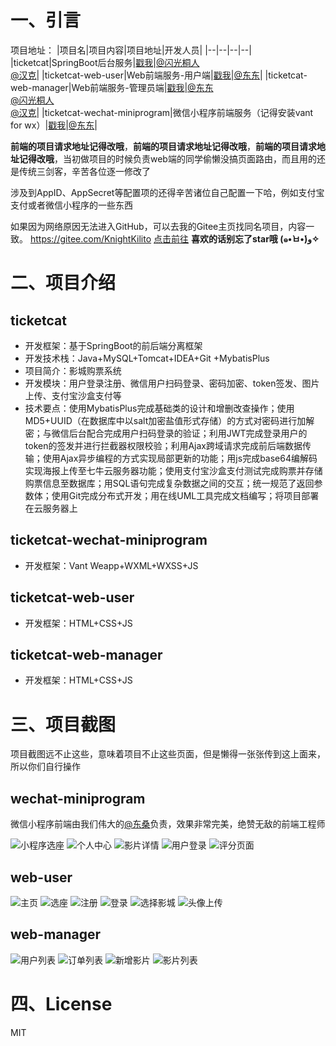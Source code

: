 

# 一、引言
项目地址：
|项目名|项目内容|项目地址|开发人员|
|--|--|--|--|
|ticketcat|SpringBoot后台服务|[戳我](https://github.com/KnightKilito/ticketcat)|[@闪光桐人](https://github.com/KnightKilito)<br/>[@汉克](https://gitee.com/yang-feng-hank)|
|ticketcat-web-user|Web前端服务-用户端|[戳我](https://github.com/KnightKilito/ticketcat-web-user)|[@东东](https://github.com/zxd16)|
|ticketcat-web-manager|Web前端服务-管理员端|[戳我](https://github.com/KnightKilito/ticketcat-web-manager)|[@东东](https://github.com/zxd16)<br/>[@闪光桐人](https://github.com/KnightKilito)<br/>[@汉克](https://gitee.com/yang-feng-hank)|
|ticketcat-wechat-miniprogram|微信小程序前端服务（记得安装vant for wx）|[戳我](https://github.com/KnightKilito/ticketcat-wechat-miniprogram)|[@东东](https://github.com/zxd16)|

**前端的项目请求地址记得改哦**，**前端的项目请求地址记得改哦**，**前端的项目请求地址记得改哦**，当初做项目的时候负责web端的同学偷懒没搞页面路由，而且用的还是传统三剑客，辛苦各位逐一修改了

涉及到AppID、AppSecret等配置项的还得辛苦诸位自己配置一下哈，例如支付宝支付或者微信小程序的一些东西

如果因为网络原因无法进入GitHub，可以去我的Gitee主页找同名项目，内容一致。
https://gitee.com/KnightKilito
[点击前往](https://gitee.com/KnightKilito)
**喜欢的话别忘了star哦 (๑•̀ㅂ•́)و✧**

# 二、项目介绍

## ticketcat
- 开发框架：基于SpringBoot的前后端分离框架 
- 开发技术栈：Java+MySQL+Tomcat+IDEA+Git +MybatisPlus
- 项目简介：影城购票系统
- 开发模块：用户登录注册、微信用户扫码登录、密码加密、token签发、图片上传、支付宝沙盒支付等
- 技术要点：使用MybatisPlus完成基础类的设计和增删改查操作；使用MD5+UUID（在数据库中以salt加密盐值形式存储）的方式对密码进行加解密；与微信后台配合完成用户扫码登录的验证；利用JWT完成登录用户的token的签发并进行拦截器权限校验；利用Ajax跨域请求完成前后端数据传输；使用Ajax异步编程的方式实现局部更新的功能；用js完成base64编解码实现海报上传至七牛云服务器功能；使用支付宝沙盒支付测试完成购票并存储购票信息至数据库；用SQL语句完成复杂数据之间的交互；统一规范了返回参数体；使用Git完成分布式开发；用在线UML工具完成文档编写；将项目部署在云服务器上

## ticketcat-wechat-miniprogram
- 开发框架：Vant Weapp+WXML+WXSS+JS

## ticketcat-web-user
- 开发框架：HTML+CSS+JS

## ticketcat-web-manager
- 开发框架：HTML+CSS+JS

# 三、项目截图
项目截图远不止这些，意味着项目不止这些页面，但是懒得一张张传到这上面来，所以你们自行操作

## wechat-miniprogram
微信小程序前端由我们伟大的[@东桑](https://github.com/zxd16)负责，效果非常完美，绝赞无敌的前端工程师

![小程序选座](https://blog-source-cdn.moechun.fun/md/%E6%B7%98%E7%A5%A8%E7%8C%AB%E5%BD%B1%E5%9F%8E%E7%B3%BB%E7%BB%9F-Java%E7%89%88/%E9%A1%B9%E7%9B%AE%E6%88%AA%E5%9B%BE/wechat-miniprogram/%E9%80%89%E5%BA%A7%E9%A1%B5%E9%9D%A2.jpg)
![个人中心](https://blog-source-cdn.moechun.fun/md/%E6%B7%98%E7%A5%A8%E7%8C%AB%E5%BD%B1%E5%9F%8E%E7%B3%BB%E7%BB%9F-Java%E7%89%88/%E9%A1%B9%E7%9B%AE%E6%88%AA%E5%9B%BE/wechat-miniprogram/%E4%B8%AA%E4%BA%BA%E4%B8%BB%E9%A1%B5.jpg)
![影片详情](https://blog-source-cdn.moechun.fun/md/%E6%B7%98%E7%A5%A8%E7%8C%AB%E5%BD%B1%E5%9F%8E%E7%B3%BB%E7%BB%9F-Java%E7%89%88/%E9%A1%B9%E7%9B%AE%E6%88%AA%E5%9B%BE/wechat-miniprogram/%E7%94%B5%E5%BD%B1%E8%AF%A6%E6%83%85%E9%A1%B5.jpg)
![用户登录](https://blog-source-cdn.moechun.fun/md/%E6%B7%98%E7%A5%A8%E7%8C%AB%E5%BD%B1%E5%9F%8E%E7%B3%BB%E7%BB%9F-Java%E7%89%88/%E9%A1%B9%E7%9B%AE%E6%88%AA%E5%9B%BE/wechat-miniprogram/%E7%99%BB%E5%BD%95.jpg)
![评分页面](https://blog-source-cdn.moechun.fun/md/%E6%B7%98%E7%A5%A8%E7%8C%AB%E5%BD%B1%E5%9F%8E%E7%B3%BB%E7%BB%9F-Java%E7%89%88/%E9%A1%B9%E7%9B%AE%E6%88%AA%E5%9B%BE/wechat-miniprogram/%E8%AF%84%E5%88%86%E9%A1%B5%E9%9D%A2.jpg)

## web-user
![主页](https://blog-source-cdn.moechun.fun/md/%E6%B7%98%E7%A5%A8%E7%8C%AB%E5%BD%B1%E5%9F%8E%E7%B3%BB%E7%BB%9F-Java%E7%89%88/%E9%A1%B9%E7%9B%AE%E6%88%AA%E5%9B%BE/web-user/%E4%B8%BB%E9%A1%B5.png)
![选座](https://blog-source-cdn.moechun.fun/md/%E6%B7%98%E7%A5%A8%E7%8C%AB%E5%BD%B1%E5%9F%8E%E7%B3%BB%E7%BB%9F-Java%E7%89%88/%E9%A1%B9%E7%9B%AE%E6%88%AA%E5%9B%BE/web-user/%E9%80%89%E5%BA%A7.png)
![注册](https://blog-source-cdn.moechun.fun/md/%E6%B7%98%E7%A5%A8%E7%8C%AB%E5%BD%B1%E5%9F%8E%E7%B3%BB%E7%BB%9F-Java%E7%89%88/%E9%A1%B9%E7%9B%AE%E6%88%AA%E5%9B%BE/web-user/%E6%B3%A8%E5%86%8C.png)
![登录](https://blog-source-cdn.moechun.fun/md/%E6%B7%98%E7%A5%A8%E7%8C%AB%E5%BD%B1%E5%9F%8E%E7%B3%BB%E7%BB%9F-Java%E7%89%88/%E9%A1%B9%E7%9B%AE%E6%88%AA%E5%9B%BE/web-user/%E7%99%BB%E5%BD%95.png)
![选择影城](https://blog-source-cdn.moechun.fun/md/%E6%B7%98%E7%A5%A8%E7%8C%AB%E5%BD%B1%E5%9F%8E%E7%B3%BB%E7%BB%9F-Java%E7%89%88/%E9%A1%B9%E7%9B%AE%E6%88%AA%E5%9B%BE/web-user/%E6%A0%B9%E6%8D%AE%E7%94%B5%E5%BD%B1%E9%80%89%E5%BD%B1%E9%99%A2.png)
![头像上传](https://blog-source-cdn.moechun.fun/md/%E6%B7%98%E7%A5%A8%E7%8C%AB%E5%BD%B1%E5%9F%8E%E7%B3%BB%E7%BB%9F-Java%E7%89%88/%E9%A1%B9%E7%9B%AE%E6%88%AA%E5%9B%BE/web-user/%E4%B8%8A%E4%BC%A0%E5%9B%BE%E7%89%87.png)

## web-manager
![用户列表](https://blog-source-cdn.moechun.fun/md/%E6%B7%98%E7%A5%A8%E7%8C%AB%E5%BD%B1%E5%9F%8E%E7%B3%BB%E7%BB%9F-Java%E7%89%88/%E9%A1%B9%E7%9B%AE%E6%88%AA%E5%9B%BE/web-manager/%E7%94%A8%E6%88%B7%E5%88%97%E8%A1%A8.png)
![订单列表](https://blog-source-cdn.moechun.fun/md/%E6%B7%98%E7%A5%A8%E7%8C%AB%E5%BD%B1%E5%9F%8E%E7%B3%BB%E7%BB%9F-Java%E7%89%88/%E9%A1%B9%E7%9B%AE%E6%88%AA%E5%9B%BE/web-manager/%E7%94%A8%E6%88%B7%E8%AE%A2%E5%8D%95.png)
![新增影片](https://blog-source-cdn.moechun.fun/md/%E6%B7%98%E7%A5%A8%E7%8C%AB%E5%BD%B1%E5%9F%8E%E7%B3%BB%E7%BB%9F-Java%E7%89%88/%E9%A1%B9%E7%9B%AE%E6%88%AA%E5%9B%BE/web-manager/%E6%B7%BB%E5%8A%A0%E5%BD%B1%E7%89%87.png)
![影片列表](https://blog-source-cdn.moechun.fun/md/%E6%B7%98%E7%A5%A8%E7%8C%AB%E5%BD%B1%E5%9F%8E%E7%B3%BB%E7%BB%9F-Java%E7%89%88/%E9%A1%B9%E7%9B%AE%E6%88%AA%E5%9B%BE/web-manager/%E5%85%A8%E9%83%A8%E5%BD%B1%E7%89%87.png)

# 四、License
MIT
